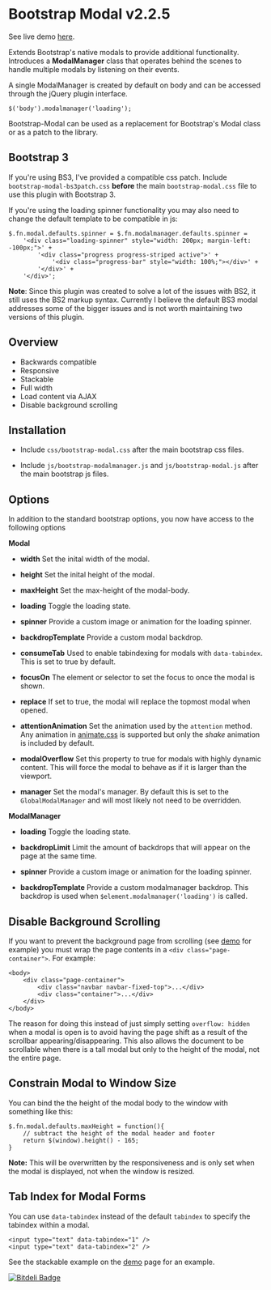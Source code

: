 Bootstrap Modal v2.2.5
=============

See live demo [here](http://jschr.github.com/bootstrap-modal/).

Extends Bootstrap's native modals to provide additional functionality. Introduces a **ModalManager** class that operates behind the scenes to handle multiple modals by listening on their events. 

A single ModalManager is created by default on body and can be accessed through the jQuery plugin interface.

    $('body').modalmanager('loading');

Bootstrap-Modal can be used as a replacement for Bootstrap's Modal class or as a patch to the library.


Bootstrap 3
-----------

If you're using BS3, I've provided a compatible css patch. Include `bootstrap-modal-bs3patch.css` **before** the main `bootstrap-modal.css` file to use this plugin with Bootstrap 3.

If you're using the loading spinner functionality you may also need to change the default template to be compatible in js:

    $.fn.modal.defaults.spinner = $.fn.modalmanager.defaults.spinner = 
        '<div class="loading-spinner" style="width: 200px; margin-left: -100px;">' +
            '<div class="progress progress-striped active">' +
                '<div class="progress-bar" style="width: 100%;"></div>' +
            '</div>' +
        '</div>';


**Note**: Since this plugin was created to solve a lot of the issues with BS2, it still uses the BS2 markup syntax. Currently I believe the default BS3 modal addresses some of the bigger issues and is not worth maintaining two versions of this plugin.


Overview
-----------

+ Backwards compatible
+ Responsive
+ Stackable
+ Full width
+ Load content via AJAX
+ Disable background scrolling

Installation 
-----------
+ Include `css/bootstrap-modal.css` after the main bootstrap css files.
+ Include `js/bootstrap-modalmanager.js` and `js/bootstrap-modal.js` after the main bootstrap js files.

    <link href="css/bootstrap.css" rel="stylesheet" />
    <link href="css/bootstrap-responsive.css" rel="stylesheet" />
     <link href="css/bootstrap-modal.css" rel="stylesheet" />

     <script src="js/bootstrap.js"></script>
     <script src="js/bootstrap-modalmanager.js"></script>
     <script src="js/bootstrap-modal.js"></script>

Options
-----------

In addition to the standard bootstrap options, you now have access to the following options

**Modal**

+ **width**
Set the inital width of the modal.

+ **height**
Set the inital height of the modal.

+ **maxHeight**
Set the max-height of the modal-body.

+ **loading**
Toggle the loading state.

+ **spinner**
Provide a custom image or animation for the loading spinner.

+ **backdropTemplate**
Provide a custom modal backdrop.

+ **consumeTab**
Used to enable tabindexing for modals with `data-tabindex`. This is set to true by default.

+ **focusOn**
The element or selector to set the focus to once the modal is shown.

+ **replace**
If set to true, the modal will replace the topmost modal when opened.

+ **attentionAnimation**
Set the animation used by the `attention` method. Any animation in [animate.css](http://daneden.me/animate/) is supported but only the *shake* animation is included by default.

+ **modalOverflow**
Set this property to true for modals with highly dynamic content. This will force the modal to behave as if it is larger than the viewport.

+ **manager**
Set the modal's manager. By default this is set to the `GlobalModalManager` and will most likely not need to be overridden.

**ModalManager**

+ **loading**
Toggle the loading state.

+ **backdropLimit**
Limit the amount of backdrops that will appear on the page at the same time.

+ **spinner**
Provide a custom image or animation for the loading spinner.

+ **backdropTemplate**
Provide a custom modalmanager backdrop. This backdrop is used when `$element.modalmanager('loading')` is called.

Disable Background Scrolling
-----------

If you want to prevent the background page from scrolling (see [demo](http://jschr.github.com/bootstrap-modal/) for example) you must wrap the page contents in a `<div class="page-container">`. For example:

    <body>
        <div class="page-container">
            <div class="navbar navbar-fixed-top">...</div>
            <div class="container">...</div>
        </div>
    </body>

The reason for doing this instead of just simply setting `overflow: hidden` when a modal is open is to avoid having the page shift as a result of the scrollbar appearing/disappearing. This also allows the document to be scrollable when there is a tall modal but only to the height of the modal, not the entire page.

Constrain Modal to Window Size
-----------
    
You can bind the the height of the modal body to the window with something like this:
    
    $.fn.modal.defaults.maxHeight = function(){
        // subtract the height of the modal header and footer
        return $(window).height() - 165; 
    }
    
**Note:** This will be overwritten by the responsiveness and is only set when the modal is displayed, not when the window is resized.
    
Tab Index for Modal Forms
-----------
You can use `data-tabindex` instead of the default `tabindex` to specify the tabindex within a modal.

    <input type="text" data-tabindex="1" />
    <input type="text" data-tabindex="2" />

See the stackable example on the [demo](http://jschr.github.com/bootstrap-modal/) page for an example.


    





[![Bitdeli Badge](https://d2weczhvl823v0.cloudfront.net/jschr/bootstrap-modal/trend.png)](https://bitdeli.com/free "Bitdeli Badge")

